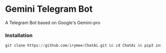 # Gemini Telegram Bot
A Telegram Bot based on Google's Gemini-pro

### Installation
```python
git clone https://github.com/irymee/ChatAi.git && cd ChatAi && pip3 install -r requirements.txt && python3 bot.py
```
